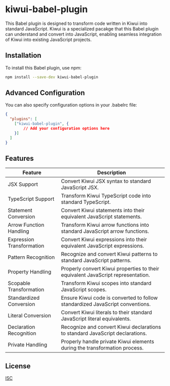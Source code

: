 # kiwui-babel-plugin

This Babel plugin is designed to transform code written in Kiwui into standard JavaScript. Kiwui is a specialized pacakge that this Babel plugin can understand and convert into JavaScript, enabling seamless integration of Kiwui into existing JavaScript projects.


## Installation

To install this Babel plugin, use npm:

```bash
npm install --save-dev kiwui-babel-plugin
```

## Advanced Configuration

You can also specify configuration options in your .babelrc file:

```json
{
  "plugins": [
    ["kiwui-babel-plugin", {
        // Add your configuration options here
    }]
  ]
}
```

## Features


| Feature                  | Description                                                        |
| ------------------------ | ------------------------------------------------------------------ |
| JSX Support              | Convert Kiwui JSX syntax to standard JavaScript JSX.               |
| TypeScript Support       | Transform Kiwui TypeScript code into standard TypeScript.         |
| Statement Conversion     | Convert Kiwui statements into their equivalent JavaScript statements. |
| Arrow Function Handling  | Transform Kiwui arrow functions into standard JavaScript arrow functions. |
| Expression Transformation | Convert Kiwui expressions into their equivalent JavaScript expressions. |
| Pattern Recognition      | Recognize and convert Kiwui patterns to standard JavaScript patterns. |
| Property Handling        | Properly convert Kiwui properties to their equivalent JavaScript representation. |
| Scopable Transformation   | Transform Kiwui scopes into standard JavaScript scopes.             |
| Standardized Conversion   | Ensure Kiwui code is converted to follow standardized JavaScript conventions. |
| Literal Conversion        | Convert Kiwui literals to their standard JavaScript literal equivalents. |
| Declaration Recognition   | Recognize and convert Kiwui declarations to standard JavaScript declarations. |
| Private Handling          | Properly handle private Kiwui elements during the transformation process. |

## License

[ISC](./LICENSE)
